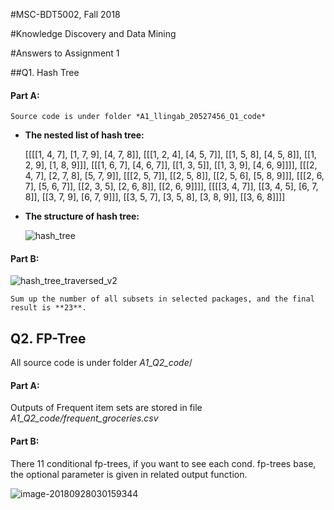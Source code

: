 #MSC-BDT5002, Fall 2018

#Knowledge Discovery and Data Mining

#Answers to Assignment 1

##Q1. Hash Tree

#### Part A:

	Source code is under folder *A1_llingab_20527456_Q1_code*

* **The nested list of hash tree:**

  [[[[1, 4, 7], [1, 7, 9], [4, 7, 8]], [[[1, 2, 4], [4, 5, 7]], [[1, 5, 8], [4, 5, 8]], [[1, 2, 9], [1, 8, 9]]], [[[1, 6, 7], [4, 6, 7]], [[1, 3, 5]], [[1, 3, 9], [4, 6, 9]]]], [[[2, 4, 7], [2, 7, 8], [5, 7, 9]], [[[2, 5, 7]], [[2, 5, 8]], [[2, 5, 6], [5, 8, 9]]], [[[2, 6, 7], [5, 6, 7]], [[2, 3, 5], [2, 6, 8]], [[2, 6, 9]]]], [[[[3, 4, 7]], [[3, 4, 5], [6, 7, 8]], [[3, 7, 9], [6, 7, 9]]], [[3, 5, 7], [3, 5, 8], [3, 8, 9]], [[3, 6, 8]]]]

* **The structure of hash tree:**

  ![hash_tree](https://ws4.sinaimg.cn/large/006tNc79gy1fywzcamv5sj31su0mx0vm.jpg)

#### Part B:

![hash_tree_traversed_v2](https://ws2.sinaimg.cn/large/006tNc79gy1fywzcksd3cj31vn0srafh.jpg)

	Sum up the number of all subsets in selected packages, and the final result is **23**.



## Q2. FP-Tree

All source code is under folder *A1_Q2_code*/

#### Part A:

Outputs of Frequent item sets are stored in file *A1_Q2_code/frequent_groceries.csv*

#### Part B:

There 11 conditional fp-trees, if you want to see each cond. fp-trees base, the optional parameter is given in related output function.

![image-20180928030159344](https://ws3.sinaimg.cn/large/006tNc79gy1fywzf15c8oj31fc07ogtn.jpg)
